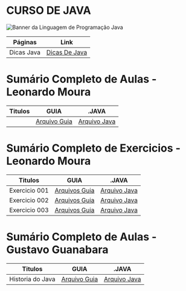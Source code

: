 # CURSO DE JAVA

<img src="https://miro.medium.com/v2/resize:fit:1140/1*olEe-YQm7qfpwa3iWOrTPw.jpeg" alt="Banner da Linguagem de Programação Java"></img>

| Páginas    | Link                                  |
| ---------- | ------------------------------------- |
| Dicas Java | [Dicas De Java](java.DICAS/README.md) |

# Sumário Completo de Aulas - Leonardo Moura

| Titulos | GUIA             | .JAVA            |
| ------- | ---------------- | ---------------- |
|         | [Arquivo Guia]() | [Arquivo Java]() |

# Sumário Completo de Exercicios - Leonardo Moura
| Titulos       | GUIA              | .JAVA                                                                                         |
| ------------- | ----------------- | --------------------------------------------------------------------------------------------- |
| Exercicio 001 | [Arquivos Guia]() | [Arquivo Java](java.EXERCICIOS/LeonardoMoura.Ex/ex.001/src/fundamentos/PrimeiroPrograma.java) |
| Exercicio 002 | [Arquivos Guia]() | [Arquivo Java](java.EXERCICIOS/LeonardoMoura.Ex/ex.002/clinica/src/)                          |
| Exercicio 003 | [Arquivos Guia]() | [Arquivo Java](java.EXERCICIOS/LeonardoMoura.Ex/ex.003/faculdade/src/)                        |

# Sumário Completo de Aulas - Gustavo Guanabara

| Titulos          | GUIA             | .JAVA                                                                         |
| ---------------- | ---------------- | ----------------------------------------------------------------------------- |
| Historia do Java | [Arquivo Guia]() | [Arquivo Java](java.AULAS/GustavoGuanabara.Aulas/aula.001/java.HISTORIA.yaml) |